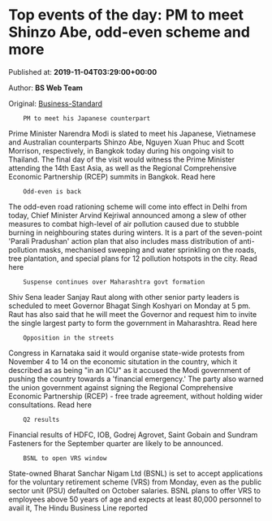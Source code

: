 
# Top events of the day: PM to meet Shinzo Abe, odd-even scheme and more

Published at: **2019-11-04T03:29:00+00:00**

Author: **BS Web Team**

Original: [Business-Standard](https://www.business-standard.com/article/current-affairs/top-events-of-the-day-pm-to-meet-shinzo-abe-odd-even-scheme-and-more-119110400078_1.html)


        PM to meet his Japanese counterpart
      
Prime Minister Narendra Modi is slated to meet his Japanese, Vietnamese and Australian counterparts Shinzo Abe, Nguyen Xuan Phuc and Scott Morrison, respectively, in Bangkok today during his ongoing visit to Thailand. The final day of the visit would witness the Prime Minister attending the 14th East Asia, as well as the Regional Comprehensive Economic Partnership (RCEP) summits in Bangkok. Read here

        Odd-even is back
      
The odd-even road rationing scheme will come into effect in Delhi from today, Chief Minister Arvind Kejriwal announced among a slew of other measures to combat high-level of air pollution caused due to stubble burning in neighbouring states during winters. It is a part of the seven-point 'Parali Pradushan' action plan that also includes mass distribution of anti-pollution masks, mechanised sweeping and water sprinkling on the roads, tree plantation, and special plans for 12 pollution hotspots in the city. Read here

        Suspense continues over Maharashtra govt formation
      
Shiv Sena leader Sanjay Raut along with other senior party leaders is scheduled to meet Governor Bhagat Singh Koshyari on Monday at 5 pm. Raut has also said that he will meet the Governor and request him to invite the single largest party to form the government in Maharashtra. Read here

        Opposition in the streets
      
Congress in Karnataka said it would organise state-wide protests from November 4 to 14 on the economic situtation in the country, which it described as as being "in an ICU" as it accused the Modi government of pushing the country towards a 'financial emergency.' The party also warned the union government against signing the Regional Comprehensive Economic Partnership (RCEP) - free trade agreement, without holding wider consultations. Read here

        Q2 results
      
Financial results of HDFC, IOB, Godrej Agrovet, Saint Gobain and Sundram Fasteners for the September quarter are likely to be announced.

        BSNL to open VRS window
      
State-owned Bharat Sanchar Nigam Ltd (BSNL) is set to accept applications for the voluntary retirement scheme (VRS) from Monday, even as the public sector unit (PSU) defaulted on October salaries. BSNL plans to offer VRS to employees above 50 years of age and expects at least 80,000 personnel to avail it, The Hindu Business Line reported
